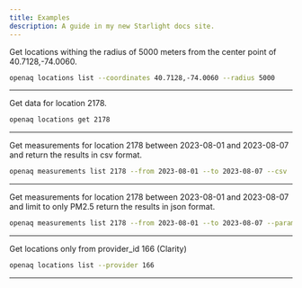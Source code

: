 ```yaml
---
title: Examples
description: A guide in my new Starlight docs site.
---
```


Get locations withing the radius of 5000 meters from the center point of 40.7128,-74.0060.
```sh
openaq locations list --coordinates 40.7128,-74.0060 --radius 5000
```

-------
Get data for location 2178.


```sh   
openaq locations get 2178
```

------
Get measurements for location 2178 between 2023-08-01 and 2023-08-07 and return the results in csv format.

```sh
openaq measurements list 2178 --from 2023-08-01 --to 2023-08-07 --csv
```

-------
Get measurements for location 2178 between 2023-08-01 and 2023-08-07 and limit to only PM2.5 return the results in json format.

```sh
openaq measurements list 2178 --from 2023-08-01 --to 2023-08-07 --parameters 2 --json
```

-------
Get locations only from provider_id 166 (Clarity) 

```sh
openaq locations list --provider 166
```

-----